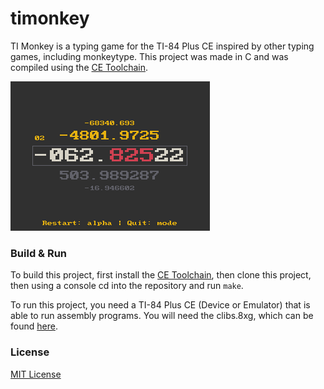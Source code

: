 # timonkey

TI Monkey is a typing game for the TI-84 Plus CE inspired by other typing games, including monkeytype.
This project was made in C and was compiled using the [CE Toolchain](https://github.com/CE-Programming/toolchain).

![preview](preview.png)

### Build & Run
To build this project, 
first install the [CE Toolchain](https://github.com/CE-Programming/toolchain), 
then clone this project, 
then using a console cd into the repository 
and run `make`.

To run this project, you need a TI-84 Plus CE (Device or Emulator) that is able to run assembly programs.
You will need the clibs.8xg, which can be found [here](https://github.com/CE-Programming/libraries/releases/latest).

### License

[MIT License](LICENSE)
